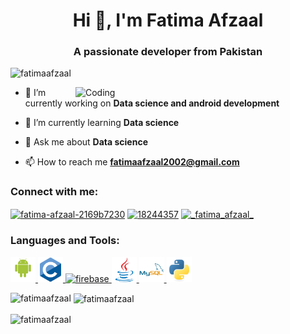 <h1 align="center">Hi 👋, I'm Fatima Afzaal</h1>
<h3 align="center">A passionate developer from Pakistan</h3>

<p align="left"> <img src="https://komarev.com/ghpvc/?username=fatimaafzaal&label=Profile%20views&color=0e75b6&style=flat" alt="fatimaafzaal" /> </p>
<img  align="right"  alt="Coding"  width="400" src="https://media0.giphy.com/media/RbDKaczqWovIugyJmW/giphy.gif?cid=790b7611b41712e5a4e0be4cc7105f5a9048d1c29dafb809&rid=giphy.gif&ct=g">


- 🔭 I’m currently working on **Data science and android development**

- 🌱 I’m currently learning **Data science**

- 💬 Ask me about **Data science**

- 📫 How to reach me **fatimaafzaal2002@gmail.com**

<h3 align="left">Connect with me:</h3>
<p align="left">
<a href="[https://linkedin.com/in/fatima afzaal](https://www.linkedin.com/in/fatima-afzaal-2169b7230/)" target="blank"><img align="center" src="https://raw.githubusercontent.com/rahuldkjain/github-profile-readme-generator/master/src/images/icons/Social/linked-in-alt.svg" alt="fatima-afzaal-2169b7230" height="30" width="40" /></a>
<a href="https://stackoverflow.com/users/18244357" target="blank"><img align="center" src="https://raw.githubusercontent.com/rahuldkjain/github-profile-readme-generator/master/src/images/icons/Social/stack-overflow.svg" alt="18244357" height="30" width="40" /></a>
<a href="https://instagram.com/_fatima_afzaal_" target="blank"><img align="center" src="https://raw.githubusercontent.com/rahuldkjain/github-profile-readme-generator/master/src/images/icons/Social/instagram.svg" alt="_fatima_afzaal_" height="30" width="40" /></a>
</p>

<h3 align="left">Languages and Tools:</h3>
<p align="left"> <a href="https://developer.android.com" target="_blank" rel="noreferrer"> <img src="https://raw.githubusercontent.com/devicons/devicon/master/icons/android/android-original-wordmark.svg" alt="android" width="40" height="40"/> </a> <a href="https://www.cprogramming.com/" target="_blank" rel="noreferrer"> <img src="https://raw.githubusercontent.com/devicons/devicon/master/icons/c/c-original.svg" alt="c" width="40" height="40"/> </a> <a href="https://firebase.google.com/" target="_blank" rel="noreferrer"> <img src="https://www.vectorlogo.zone/logos/firebase/firebase-icon.svg" alt="firebase" width="40" height="40"/> </a> <a href="https://www.java.com" target="_blank" rel="noreferrer"> <img src="https://raw.githubusercontent.com/devicons/devicon/master/icons/java/java-original.svg" alt="java" width="40" height="40"/> </a> <a href="https://www.mysql.com/" target="_blank" rel="noreferrer"> <img src="https://raw.githubusercontent.com/devicons/devicon/master/icons/mysql/mysql-original-wordmark.svg" alt="mysql" width="40" height="40"/> </a> <a href="https://www.python.org" target="_blank" rel="noreferrer"> <img src="https://raw.githubusercontent.com/devicons/devicon/master/icons/python/python-original.svg" alt="python" width="40" height="40"/> </a> </p>

<p><img align="left" src="https://github-readme-stats.vercel.app/api/top-langs?username=fatimaafzaal&show_icons=true&locale=en&layout=compact" alt="fatimaafzaal" /></p>

<p>&nbsp;<img align="center" src="https://github-readme-stats.vercel.app/api?username=fatimaafzaal&show_icons=true&locale=en" alt="fatimaafzaal" /></p>

<p><img align="center" src="https://github-readme-streak-stats.herokuapp.com/?user=fatimaafzaal&" alt="fatimaafzaal" /></p>
